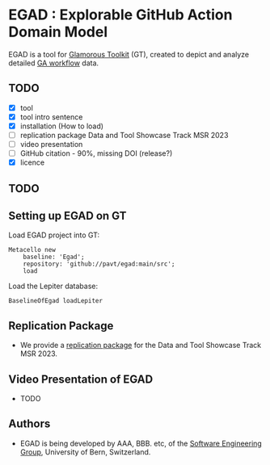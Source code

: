 # EGAD : Explorable GitHub Action Domain Model

EGAD is a tool for [Glamorous Toolkit](https://github.com/feenkcom/gtoolkit) (GT), created to depict and analyze detailed [ GA workflow](https://github.com/features/actions) data.



## TODO

- [X] tool
- [X] tool intro sentence 
- [X] installation (How to load) 
- [ ] replication package Data and Tool Showcase Track MSR 2023
- [ ] video presentation
- [ ] GitHub citation - 90%, missing DOI (release?)
- [X] licence

## TODO

## Setting up EGAD on GT

Load EGAD project into GT:
```
Metacello new
	baseline: 'Egad';
	repository: 'github://pavt/egad:main/src';
	load
```

Load the Lepiter database:
```
BaselineOfEgad loadLepiter
```
## Replication Package 

- We provide a [replication package](https://github.com/pavt/egad/blob/main/documentation/replication-package.md) for the Data and Tool Showcase Track MSR 2023.

## Video Presentation of EGAD

- TODO

## Authors

- EGAD is being developed by AAA, BBB. etc, of the [Software Engineering Group](https://seg.inf.unibe.ch), University of Bern, Switzerland.





